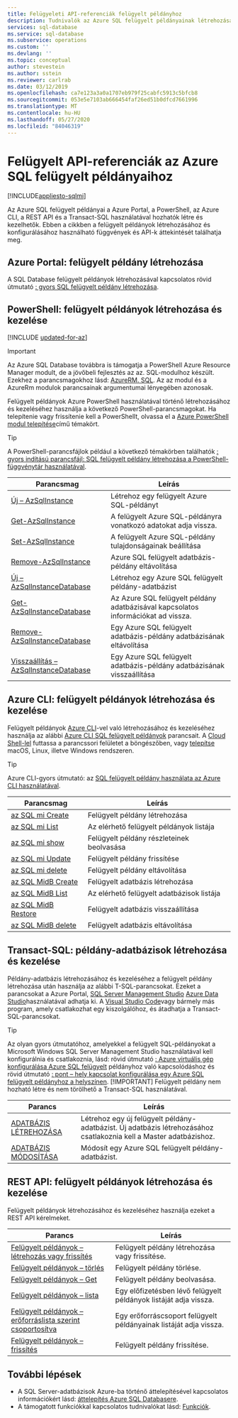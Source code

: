 ```yaml
---
title: Felügyeleti API-referenciák felügyelt példányhoz
description: Tudnivalók az Azure SQL felügyelt példányainak létrehozásáról és kezeléséről.
services: sql-database
ms.service: sql-database
ms.subservice: operations
ms.custom: ''
ms.devlang: ''
ms.topic: conceptual
author: stevestein
ms.author: sstein
ms.reviewer: carlrab
ms.date: 03/12/2019
ms.openlocfilehash: ca7e123a3a0a1707eb979f25cabfc5913c5bfcb8
ms.sourcegitcommit: 053e5e7103ab666454faf26ed51b0dfcd7661996
ms.translationtype: MT
ms.contentlocale: hu-HU
ms.lasthandoff: 05/27/2020
ms.locfileid: "84046319"
---
```

# <a name="managed-api-reference-for-azure-sql-managed-instances"></a>Felügyelt API-referenciák az Azure SQL felügyelt példányaihoz
[!INCLUDE[appliesto-sqlmi](../includes/appliesto-sqlmi.md)]

Az Azure SQL felügyelt példányai a Azure Portal, a PowerShell, az Azure CLI, a REST API és a Transact-SQL használatával hozhatók létre és kezelhetők. Ebben a cikkben a felügyelt példányok létrehozásához és konfigurálásához használható függvények és API-k áttekintését találhatja meg.

## <a name="azure-portal-create-a-managed-instance"></a>Azure Portal: felügyelt példány létrehozása

A SQL Database felügyelt példányok létrehozásával kapcsolatos rövid útmutató [: gyors SQL felügyelt példány létrehozása](instance-create-quickstart.md).

## <a name="powershell-create-and-manage-managed-instances"></a>PowerShell: felügyelt példányok létrehozása és kezelése

[!INCLUDE [updated-for-az](../../../includes/updated-for-az.md)]
> [!IMPORTANT]
> Az Azure SQL Database továbbra is támogatja a PowerShell Azure Resource Manager modult, de a jövőbeli fejlesztés az az. SQL-modulhoz készült. Ezekhez a parancsmagokhoz lásd: [AzureRM. SQL](https://docs.microsoft.com/powershell/module/AzureRM.Sql/). Az az modul és a AzureRm modulok parancsainak argumentumai lényegében azonosak.

Felügyelt példányok Azure PowerShell használatával történő létrehozásához és kezeléséhez használja a következő PowerShell-parancsmagokat. Ha telepítenie vagy frissítenie kell a PowerShellt, olvassa el a [Azure PowerShell modul telepítése](/powershell/azure/install-az-ps)című témakört.

> [!TIP]
> A PowerShell-parancsfájlok például a következő témakörben találhatók [: gyors indítású parancsfájl: SQL felügyelt példány létrehozása a PowerShell-függvénytár használatával](https://blogs.msdn.microsoft.com/sqlserverstorageengine/20../../quick-start-script-create-azure-sql-managed-instance-using-powershell/).

| Parancsmag | Leírás |
| --- | --- |
|[Új – AzSqlInstance](https://docs.microsoft.com/powershell/module/az.sql/new-azsqlinstance)|Létrehoz egy felügyelt Azure SQL-példányt |
|[Get-AzSqlInstance](https://docs.microsoft.com/powershell/module/az.sql/get-azsqlinstance)|A felügyelt Azure SQL-példányra vonatkozó adatokat adja vissza.|
|[Set-AzSqlInstance](https://docs.microsoft.com/powershell/module/az.sql/set-azsqlinstance)|A felügyelt Azure SQL-példány tulajdonságainak beállítása|
|[Remove-AzSqlInstance](https://docs.microsoft.com/powershell/module/az.sql/remove-azsqlinstance)|Azure SQL felügyelt adatbázis-példány eltávolítása|
|[Új – AzSqlInstanceDatabase](https://docs.microsoft.com/powershell/module/az.sql/new-azsqlinstancedatabase)|Létrehoz egy Azure SQL felügyelt példány-adatbázist|
|[Get-AzSqlInstanceDatabase](https://docs.microsoft.com/powershell/module/az.sql/get-azsqlinstancedatabase)|Az Azure SQL felügyelt példány adatbázisával kapcsolatos információkat ad vissza.|
|[Remove-AzSqlInstanceDatabase](https://docs.microsoft.com/powershell/module/az.sql/remove-azsqlinstancedatabase)|Egy Azure SQL felügyelt adatbázis-példány adatbázisának eltávolítása|
|[Visszaállítás – AzSqlInstanceDatabase](https://docs.microsoft.com/powershell/module/az.sql/restore-azsqlinstancedatabase)|Egy Azure SQL felügyelt adatbázis-példány adatbázisának visszaállítása|

## <a name="azure-cli-create-and-manage-managed-instances"></a>Azure CLI: felügyelt példányok létrehozása és kezelése

Felügyelt példányok [Azure CLI](/cli/azure)-vel való létrehozásához és kezeléséhez használja az alábbi [Azure CLI SQL felügyelt példányok](/cli/azure/sql/mi) parancsait. A [Cloud Shell-lel](/azure/cloud-shell/overview) futtassa a parancssori felületet a böngészőben, vagy [telepítse](/cli/azure/install-azure-cli) macOS, Linux, illetve Windows rendszeren.

> [!TIP]
> Azure CLI-gyors útmutató: az [SQL felügyelt példány használata az Azure CLI használatával](https://medium.com/azure-sqldb-managed-instance/working-with-sql-managed-instance-using-azure-cli-611795fe0b44).

| Parancsmag | Leírás |
| --- | --- |
|[az SQL mi Create](https://docs.microsoft.com/cli/azure/sql/mi#az-sql-mi-create) |Felügyelt példány létrehozása|
|[az SQL mi List](https://docs.microsoft.com/cli/azure/sql/mi#az-sql-mi-list)|Az elérhető felügyelt példányok listája|
|[az SQL mi show](https://docs.microsoft.com/cli/azure/sql/mi#az-sql-mi-show)|Felügyelt példány részleteinek beolvasása|
|[az SQL mi Update](https://docs.microsoft.com/cli/azure/sql/mi#az-sql-mi-update)|Felügyelt példány frissítése|
|[az SQL mi delete](https://docs.microsoft.com/cli/azure/sql/mi#az-sql-mi-delete)|Felügyelt példány eltávolítása|
|[az SQL MidB Create](https://docs.microsoft.com/cli/azure/sql/midb#az-sql-midb-create) |Felügyelt adatbázis létrehozása|
|[az SQL MidB List](https://docs.microsoft.com/cli/azure/sql/midb#az-sql-midb-list)|Az elérhető felügyelt adatbázisok listája|
|[az SQL MidB Restore](https://docs.microsoft.com/cli/azure/sql/midb#az-sql-midb-restore)|Felügyelt adatbázis visszaállítása|
|[az SQL MidB delete](https://docs.microsoft.com/cli/azure/sql/midb#az-sql-midb-delete)|Felügyelt adatbázis eltávolítása|

## <a name="transact-sql-create-and-manage-instance-databases"></a>Transact-SQL: példány-adatbázisok létrehozása és kezelése

Példány-adatbázis létrehozásához és kezeléséhez a felügyelt példány létrehozása után használja az alábbi T-SQL-parancsokat. Ezeket a parancsokat a Azure Portal, [SQL Server Management Studio](/sql/ssms/use-sql-server-management-studio) [Azure Data Studio](https://docs.microsoft.com/sql/azure-data-studio/what-is)használatával adhatja ki. A [Visual Studio Code](https://code.visualstudio.com/docs)vagy bármely más program, amely csatlakozhat egy kiszolgálóhoz, és átadhatja a Transact-SQL-parancsokat.

> [!TIP]
> Az olyan gyors útmutatóhoz, amelyekkel a felügyelt SQL-példányokat a Microsoft Windows SQL Server Management Studio használatával kell konfigurálnia és csatlakoznia, lásd: rövid útmutató [: Azure virtuális gép konfigurálása Azure SQL felügyelt](connect-vm-instance-configure.md) példányhoz való kapcsolódáshoz és rövid útmutató [: pont – hely kapcsolat konfigurálása egy Azure SQL felügyelt példányhoz a helyszínen](point-to-site-p2s-configure.md).
> [!IMPORTANT]
> Felügyelt példány nem hozható létre és nem törölhető a Transact-SQL használatával.

| Parancs | Leírás |
| --- | --- |
|[ADATBÁZIS LÉTREHOZÁSA](https://docs.microsoft.com/sql/t-sql/statements/create-database-transact-sql?view=azuresqldb-mi-current)|Létrehoz egy új felügyelt példány-adatbázist. Új adatbázis létrehozásához csatlakoznia kell a Master adatbázishoz.|
| [ADATBÁZIS MÓDOSÍTÁSA](https://docs.microsoft.com/sql/t-sql/statements/alter-database-transact-sql?view=azuresqldb-mi-current) |Módosít egy Azure SQL felügyelt példány-adatbázist.|

## <a name="rest-api-create-and-manage-managed-instances"></a>REST API: felügyelt példányok létrehozása és kezelése

Felügyelt példányok létrehozásához és kezeléséhez használja ezeket a REST API kérelmeket.

| Parancs | Leírás |
| --- | --- |
|[Felügyelt példányok – létrehozás vagy frissítés](https://docs.microsoft.com/rest/api/sql/managedinstances/createorupdate)|Felügyelt példány létrehozása vagy frissítése.|
|[Felügyelt példányok – törlés](https://docs.microsoft.com/rest/api/sql/managedinstances/delete)|Felügyelt példány törlése.|
|[Felügyelt példányok – Get](https://docs.microsoft.com/rest/api/sql/managedinstances/get)|Felügyelt példány beolvasása.|
|[Felügyelt példányok – lista](https://docs.microsoft.com/rest/api/sql/managedinstances/list)|Egy előfizetésben lévő felügyelt példányok listáját adja vissza.|
|[Felügyelt példányok – erőforráslista szerint csoportosítva](https://docs.microsoft.com/rest/api/sql/managedinstances/listbyresourcegroup)|Egy erőforráscsoport felügyelt példányainak listáját adja vissza.|
|[Felügyelt példányok – frissítés](https://docs.microsoft.com/rest/api/sql/managedinstances/update)|Felügyelt példány frissítése.|

## <a name="next-steps"></a>További lépések

- A SQL Server-adatbázisok Azure-ba történő áttelepítésével kapcsolatos információkért lásd: [áttelepítés Azure SQL Databasere](../database/migrate-to-database-from-sql-server.md).
- A támogatott funkciókkal kapcsolatos tudnivalókat lásd: [Funkciók](../database/features-comparison.md).
